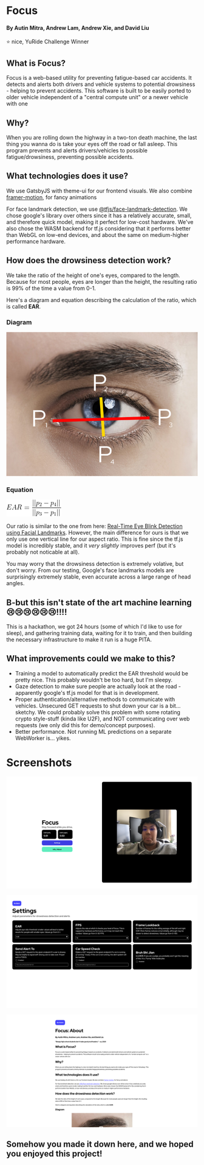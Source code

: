 # Focus
#### By Autin Mitra, Andrew Lam, Andrew Xie, and David Liu

⭐ nice, YuRide Challenge Winner

## What is Focus?
Focus is a web-based utility for preventing fatigue-based car accidents. 
It detects and alerts both drivers and vehicle systems to potential drowsiness - helping to prevent accidents.
This software is built to be easily ported to older vehicle independent of a "central compute unit" or a newer vehicle with one

## Why?
When you are rolling down the highway in a two-ton death machine, the last thing you wanna do is take your eyes off the road or fall asleep.
This program prevents and alerts drivers/vehicles to possible fatigue/drowsiness, preventing possible accidents.


## What technologies does it use?
We use GatsbyJS with theme-ui for our frontend visuals. We also combine [framer-motion](https://www.framer.com/motion/), for fancy animations

For face landmark detection, we use [@tfjs/face-landmark-detection](https://github.com/tensorflow/tfjs-models/tree/master/face-landmarks-detection).
We chose google's library over others since it has a relatively accurate, small, and therefore quick model, making it perfect for low-cost hardware.
We've also chose the WASM backend for tf.js considering that it performs better than WebGL on low-end devices, and about the same on medium-higher performance hardware.

## How does the drowsiness detection work?
We take the ratio of the height of one's eyes, compared to the length.
Because for most people, eyes are longer than the height, the resulting ratio is 99% of the time a value from 0-1.

Here's a diagram and equation describing the calculation of the ratio, which is called **EAR**.

### Diagram
![equation](./src/images/eyes.png)

### Equation
![equation](./src/images/equation.png)

Our ratio is similar to the one from here: [Real-Time Eye Blink Detection using Facial Landmarks](https://www.semanticscholar.org/paper/Real-Time-Eye-Blink-Detection-using-Facial-Soukupov%C3%A1-%C4%8Cech/4fa1ba3531219ca8c39d8749160faf1a877f2ced).
However, the main difference for ours is that we only use one vertical line for our aspect ratio. This is fine since the tf.js model is incredibly stable, and it *very slightly* improves perf (but it's probably not noticable at all).

You may worry that the drowsiness detection is extremely volative, but don't worry. From our testing, Google's face landmarks models are surprisingly extremely stable, even accurate
across a large range of head angles. 


## B-but this isn't state of the art machine learning 😢😢😢😢😢😢!!!!
This is a hackathon, we got 24 hours (some of which I'd like to use for sleep), and gathering training data, waiting for it to train, and then building the necessary infrastructure to make it run is a huge PITA. 


## What improvements could we make to this?
- Training a model to automatically predict the EAR threshold would be pretty nice. This probably wouldn't be too hard, but I'm sleepy.
- Gaze detection to make sure people are actually look at the road - apparently google's tf.js model for that is in development.
- Proper authentication/alternative methods to communicate with vehicles. Unsecured GET requests to shut down your car is a bit... sketchy.
  We could probably solve this problem with some rotating crypto style-stuff (kinda like U2F), and NOT communicating over web requests (we only did this for demo/concept purposes).
- Better performance. Not running ML predictions on a separate WebWorker is... yikes.

# Screenshots
![home](./screenshots/home.png)

![settings](./screenshots/settings.png)

![about](./screenshots/about.png)

## Somehow you made it down here, and we hoped you enjoyed this project!

